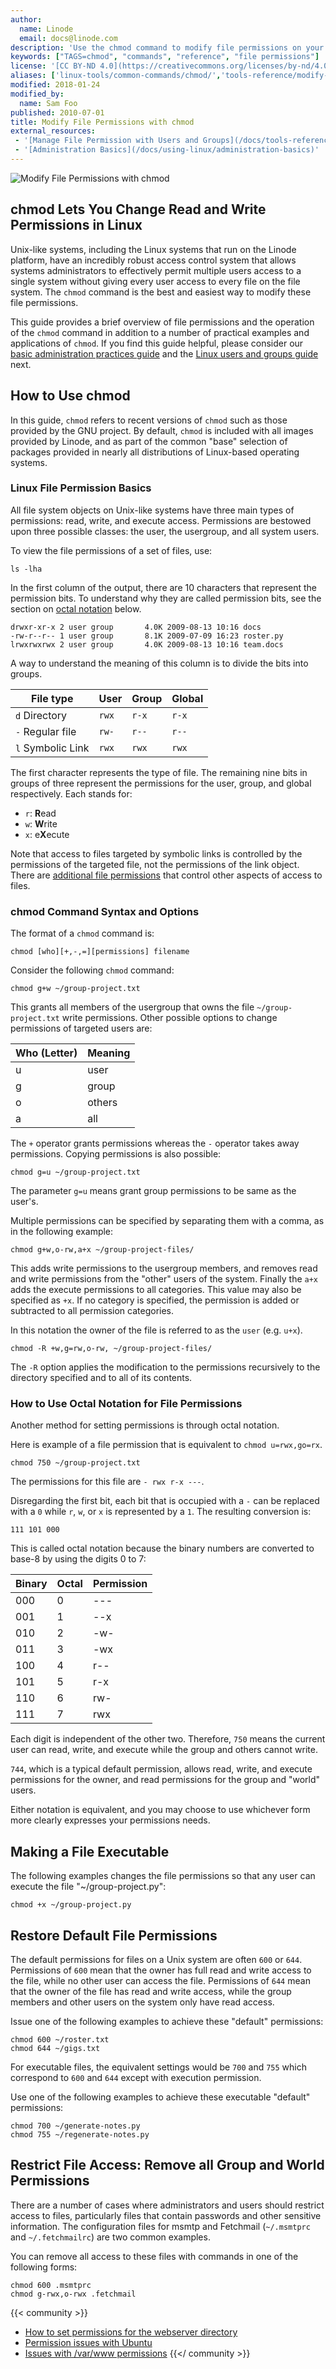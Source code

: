 ```yaml
---
author:
  name: Linode
  email: docs@linode.com
description: 'Use the chmod command to modify file permissions on your Linode.'
keywords: ["TAGS=chmod", "commands", "reference", "file permissions"]
license: '[CC BY-ND 4.0](https://creativecommons.org/licenses/by-nd/4.0)'
aliases: ['linux-tools/common-commands/chmod/','tools-reference/modify-file-permissions-with-chmod/']
modified: 2018-01-24
modified_by:
  name: Sam Foo
published: 2010-07-01
title: Modify File Permissions with chmod
external_resources:
 - '[Manage File Permission with Users and Groups](/docs/tools-reference/linux-users-and-groups)'
 - '[Administration Basics](/docs/using-linux/administration-basics)'
---
```


![Modify File Permissions with chmod](modify_file_permissions_with_chmod_smg.png "Modify File Permissions with chmod")

## chmod Lets You Change Read and Write Permissions in Linux

Unix-like systems, including the Linux systems that run on the Linode platform, have an incredibly robust access control system that allows systems administrators to effectively permit multiple users access to a single system without giving every user access to every file on the file system. The `chmod` command is the best and easiest way to modify these file permissions.

This guide provides a brief overview of file permissions and the operation of the `chmod` command in addition to a number of practical examples and applications of `chmod`. If you find this guide helpful, please consider our [basic administration practices guide](/docs/tools-reference/linux-system-administration-basics/) and the [Linux users and groups guide](/docs/tools-reference/linux-users-and-groups/) next.

## How to Use chmod

In this guide, `chmod` refers to recent versions of `chmod` such as those provided by the GNU project. By default, `chmod` is included with all images provided by Linode, and as part of the common "base" selection of packages provided in nearly all distributions of Linux-based operating systems.

### Linux File Permission Basics

All file system objects on Unix-like systems have three main types of permissions: read, write, and execute access. Permissions are bestowed upon three possible classes: the user, the usergroup, and all system users.

To view the file permissions of a set of files, use:

    ls -lha

In the first column of the output, there are 10 characters that represent the permission bits. To understand why they are called permission bits, see the section on [octal notation](#octal-notation) below.

    drwxr-xr-x 2 user group       4.0K 2009-08-13 10:16 docs
    -rw-r--r-- 1 user group       8.1K 2009-07-09 16:23 roster.py
    lrwxrwxrwx 2 user group       4.0K 2009-08-13 10:16 team.docs

A way to understand the meaning of this column is to divide the bits into groups.

File type           | User  | Group | Global
--------------------|-------|-------|---------
 `d`  Directory     | `rwx` | `r-x` | `r-x`
 `-`  Regular file  | `rw-` | `r--` | `r--`
 `l`  Symbolic Link | `rwx` | `rwx` | `rwx`

The first character represents the type of file. The remaining nine bits in groups of three represent the permissions for the user, group, and global respectively. Each stands for:

* `r`: **R**ead
* `w`: **W**rite
* `x`: e**X**ecute

Note that access to files targeted by symbolic links is controlled by the permissions of the targeted file, not the permissions of the link object. There are [additional file permissions](/docs/tools-reference/linux-users-and-groups/#additional-file-permissions) that control other aspects of access to files.

### chmod Command Syntax and Options

The format of a `chmod` command is:

    chmod [who][+,-,=][permissions] filename

Consider the following `chmod` command:

    chmod g+w ~/group-project.txt

This grants all members of the usergroup that owns the file `~/group-project.txt` write permissions. Other possible options to change permissions of targeted users are:

Who (Letter) | Meaning
-------------|---------
       u     |  user
       g     |  group
       o     |  others
       a     |  all

The `+` operator grants permissions whereas the `-` operator takes away permissions. Copying permissions is also possible:

    chmod g=u ~/group-project.txt

The parameter `g=u` means grant group permissions to be same as the user's.

Multiple permissions can be specified by separating them with a comma, as in the following example:

    chmod g+w,o-rw,a+x ~/group-project-files/

This adds write permissions to the usergroup members, and removes read and write permissions from the "other" users of the system. Finally the `a+x` adds the execute permissions to all categories. This value may also be specified as `+x`. If no category is specified, the permission is added or subtracted to all permission categories.

In this notation the owner of the file is referred to as the `user` (e.g. `u+x`).

    chmod -R +w,g=rw,o-rw, ~/group-project-files/

The `-R` option applies the modification to the permissions recursively to the directory specified and to all of its contents.

### How to Use Octal Notation for File Permissions

Another method for setting permissions is through octal notation.

Here is example of a file permission that is equivalent to `chmod u=rwx,go=rx`.

    chmod 750 ~/group-project.txt

The permissions for this file are `- rwx r-x ---`.

Disregarding the first bit, each bit that is occupied with a `-` can be replaced with a `0` while `r`, `w`, or `x` is represented by a `1`. The resulting conversion is:

    111 101 000

This is called octal notation because the binary numbers are converted to base-8 by using the digits 0 to 7:

Binary | Octal | Permission
-------|-------|-----------
  000  |   0   |   ---
  001  |   1   |   --x
  010  |   2   |   -w-
  011  |   3   |   -wx
  100  |   4   |   r--
  101  |   5   |   r-x
  110  |   6   |   rw-
  111  |   7   |   rwx

Each digit is independent of the other two. Therefore, `750` means the current user can read, write, and execute while the group and others cannot write.

`744`, which is a typical default permission, allows read, write, and execute permissions for the owner, and read permissions for the group and "world" users.

Either notation is equivalent, and you may choose to use whichever form more clearly expresses your permissions needs.

## Making a File Executable

The following examples changes the file permissions so that any user can execute the file "~/group-project.py":

    chmod +x ~/group-project.py

## Restore Default File Permissions

The default permissions for files on a Unix system are often `600` or `644`. Permissions of `600` mean that the owner has full read and write access to the file, while no other user can access the file. Permissions of `644` mean that the owner of the file has read and write access, while the group members and other users on the system only have read access.

Issue one of the following examples to achieve these "default" permissions:

    chmod 600 ~/roster.txt
    chmod 644 ~/gigs.txt

For executable files, the equivalent settings would be `700` and `755` which correspond to `600` and `644` except with execution permission.

Use one of the following examples to achieve these executable "default" permissions:

    chmod 700 ~/generate-notes.py
    chmod 755 ~/regenerate-notes.py

## Restrict File Access: Remove all Group and World Permissions

There are a number of cases where administrators and users should restrict access to files, particularly files that contain passwords and other sensitive information. The configuration files for msmtp and Fetchmail (`~/.msmtprc` and `~/.fetchmailrc`) are two common examples.

You can remove all access to these files with commands in one of the following forms:

    chmod 600 .msmtprc
    chmod g-rwx,o-rwx .fetchmail

{{< community >}}
* [How to set permissions for the webserver directory ](https://www.linode.com/community/questions/8808/setting-ownership-and-permissions-for-webserver-directories)
* [Permission issues with Ubuntu](https://www.linode.com/community/questions/6076/permission-issues-with-ubuntu-amp-wordpress-chown-fails)
* [Issues with /var/www permissions](https://www.linode.com/community/questions/7302/varwww-permissions)
{{</ community >}}
